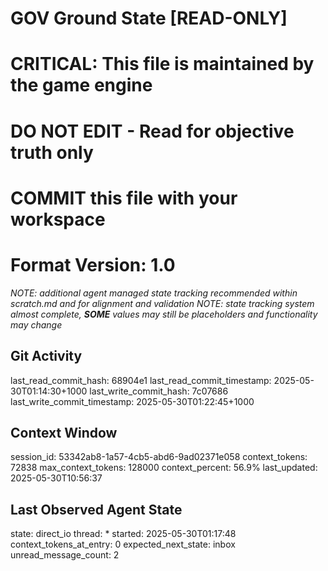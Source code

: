# GOV Ground State [READ-ONLY]
# CRITICAL: This file is maintained by the game engine
# DO NOT EDIT - Read for objective truth only
# COMMIT this file with your workspace
# Format Version: 1.0
*NOTE: additional agent managed state tracking recommended within scratch.md and for alignment and validation*
*NOTE: state tracking system almost complete, **SOME** values may still be placeholders and functionality may change*

## Git Activity
last_read_commit_hash: 68904e1
last_read_commit_timestamp: 2025-05-30T01:14:30+1000
last_write_commit_hash: 7c07686
last_write_commit_timestamp: 2025-05-30T01:22:45+1000

## Context Window
session_id: 53342ab8-1a57-4cb5-abd6-9ad02371e058
context_tokens: 72838
max_context_tokens: 128000
context_percent: 56.9%
last_updated: 2025-05-30T10:56:37

## Last Observed Agent State
state: direct_io
thread: *
started: 2025-05-30T01:17:48
context_tokens_at_entry: 0
expected_next_state: inbox
unread_message_count: 2
